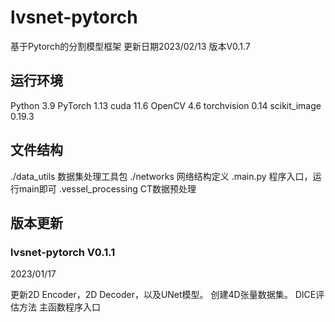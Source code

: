 # lvsnet-pytorch

基于Pytorch的分割模型框架
更新日期2023/02/13
版本V0.1.7

## 运行环境

Python 3.9
PyTorch 1.13
cuda 11.6
OpenCV 4.6
torchvision 0.14
scikit_image 0.19.3


## 文件结构
./data_utils 数据集处理工具包
./networks 网络结构定义
.main.py 程序入口，运行main即可
.vessel_processing CT数据预处理

## 版本更新

### lvsnet-pytorch V0.1.1

2023/01/17

更新2D Encoder，2D Decoder，以及UNet模型。
创建4D张量数据集。
DICE评估方法
主函数程序入口
